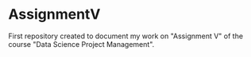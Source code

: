 # AssignmentV
First repository created to document my work on "Assignment V" of the course "Data Science Project Management".
